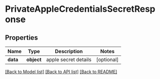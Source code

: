 # PrivateAppleCredentialsSecretResponse

## Properties
Name | Type | Description | Notes
------------ | ------------- | ------------- | -------------
**data** | **object** | apple secret details | [optional] 

[[Back to Model list]](../README.md#documentation-for-models) [[Back to API list]](../README.md#documentation-for-api-endpoints) [[Back to README]](../README.md)


